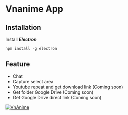 # Vnanime App
## Installation
Install **_Electron_**
```javascript
npm install -g electron
```

## Feature
* Chat
* Capture select area
* Youtube repeat and get download link (Coming soon)
* Get folder Google Drive (Coming soon)
* Get Google Drive direct link (Coming soon)


[![VnAnime][2]][1]

  [1]: http://vnanime.cf/
  [2]: http://vnanime.cf/wp-content/uploads/2015/06/cropped-favicon-192x192.png (VnAnime)
